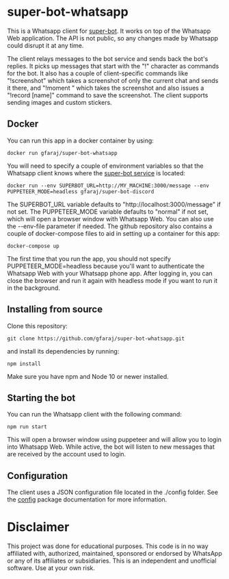 # super-bot-whatsapp
This is a Whatsapp client for [super-bot](https://github.com/gfaraj/super-bot). It works on top of the Whatsapp Web application. The API is not public, so any changes made by Whatsapp could disrupt it at any time. 

The client relays messages to the bot service and sends back the bot's replies. It picks up messages that start with the "!" character as commands for the bot. It also has a couple of client-specific commands like "!screenshot" which takes a screenshot of only the current chat and sends it there, and "!moment " which takes the screenshot and also issues a "!record [name]" command to save the screenshot. The client supports sending images and custom stickers.

## Docker

You can run this app in a docker container by using:

```
docker run gfaraj/super-bot-whatsapp
```

You will need to specify a couple of environment variables so that the Whatsapp client knows where the [super-bot service](https://github.com/gfaraj/super-bot) is located:

```
docker run --env SUPERBOT_URL=http://MY_MACHINE:3000/message --env PUPPETEER_MODE=headless gfaraj/super-bot-discord
```

The SUPERBOT_URL variable defaults to "http://localhost:3000/message" if not set. The PUPPETEER_MODE variable defaults to "normal" if not set, which will open a browser window with Whatsapp Web. You can also use the --env-file parameter if needed. The github repository also contains a couple of docker-compose files to aid in setting up a container for this app:

```
docker-compose up
```

The first time that you run the app, you should not specify PUPPETEER_MODE=headless because you'll want to authenticate the Whatsapp Web with your Whatsapp phone app. After logging in, you can close the browser and run it again with headless mode if you want to run it in the background.

## Installing from source

Clone this repository:

```
git clone https://github.com/gfaraj/super-bot-whatsapp.git
```

and install its dependencies by running:

```
npm install
```

Make sure you have npm and Node 10 or newer installed.

## Starting the bot

You can run the Whatsapp client with the following command:

```
npm run start
```

This will open a browser window using puppeteer and will allow you to login into Whatsapp Web. While active, the bot will listen to new messages that are received by the account used to login.

## Configuration

The client uses a JSON configuration file located in the ./config folder. See the [config](https://docs.npmjs.com/cli/config) package documentation for more information.

# Disclaimer

This project was done for educational purposes. This code is in no way affiliated with, authorized, maintained, sponsored or endorsed by WhatsApp or any of its affiliates or subsidiaries. This is an independent and unofficial software. Use at your own risk.
